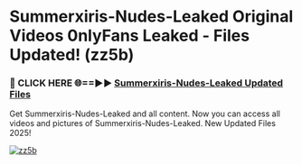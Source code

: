 # Summerxiris-Nudes-Leaked Original Videos 0nlyFans Leaked - Files Updated! (zz5b)

<h3>🔴 CLICK HERE 🌐==►► <a href="https://tinyurl.com/4mcuefdz" rel="nofollow">Summerxiris-Nudes-Leaked Updated Files</a></h3>

Get Summerxiris-Nudes-Leaked and all content. Now you can access all videos and pictures of Summerxiris-Nudes-Leaked. New Updated Files 2025!

[![zz5b](https://i.imgur.com/StAQSOY.gif)](https://tinyurl.com/4mcuefdz)
